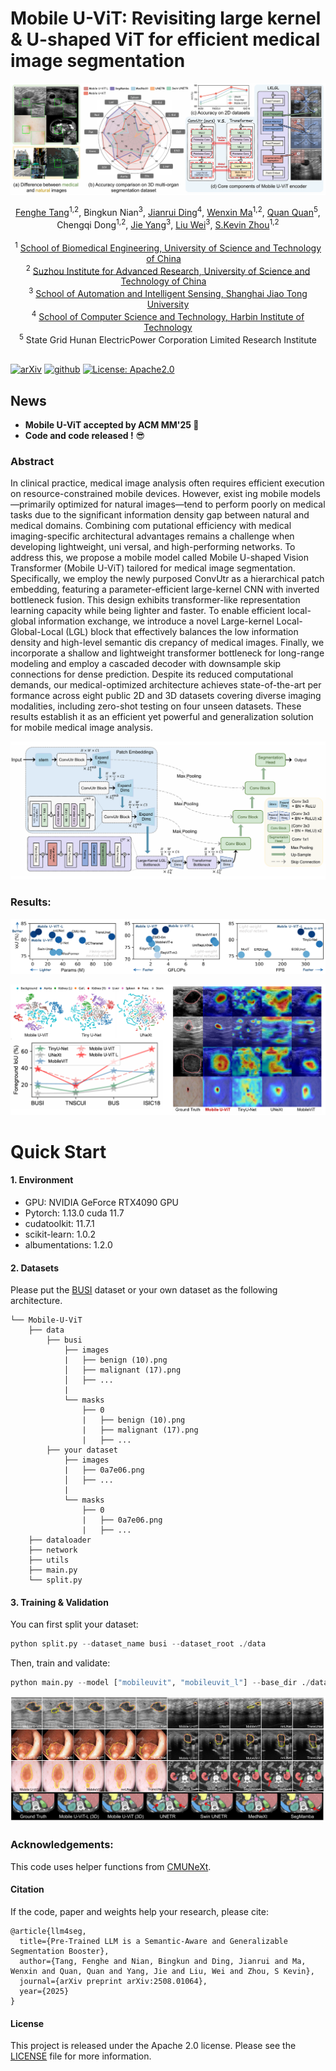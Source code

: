 # Mobile U-ViT: Revisiting large kernel \& U-shaped ViT for efficient medical image segmentation

![Teaser](imgs/teaser.jpg)



<div align="center">
    <span class="author-block">
    <a href="https://scholar.google.com/citations?user=x1pODsMAAAAJ&hl=en" target="_blank">Fenghe Tang</a><sup>1,2</sup>,</span>
    <span class="author-block">
    <a target="_blank">Bingkun Nian</a><sup>3</sup>,</span>
    <span class="author-block">
    <a href="https://scholar.google.com/citations?user=4TsvOR8AAAAJ&hl=en" target="_blank">Jianrui Ding</a><sup>4</sup>,</span>
    <span class="author-block">
    <a href="https://scholar.google.com/citations?user=r0-tZ8cAAAAJ&hl=en" target="_blank">Wenxin Ma</a><sup>1,2</sup>,</span>
    <span class="author-block">
    <a href="https://scholar.google.com/citations?user=mlTXS0YAAAAJ&hl=en" target="_blank">Quan Quan</a><sup>5</sup>,</span>
    <br>
    <span class="author-block">
    <a target="_blank">Chengqi Dong</a><sup>1,2</sup>,</span>
    <span class="author-block">
    <a href="https://scholar.google.com/citations?user=tmx7tu8AAAAJ&hl=en" target="_blank">Jie Yang</a><sup>3</sup>,</span>
    <span class="author-block">
    <a href="https://scholar.google.com/citations?user=Vbb5EGIAAAAJ&hl=en" target="_blank"> Liu Wei</a><sup>3</sup>,</span>
    <span class="author-block">
    <a href="https://scholar.google.com/citations?user=8eNm2GMAAAAJ&hl=en" target="_blank">S.Kevin Zhou</a><sup>1,2</sup>
    </span>
</div>
<br>


<div align="center">
    <sup>1</sup>
    <a href='https://en.ustc.edu.cn/' target='_blank'>School of Biomedical Engineering, University of Science and Technology of China</a>&emsp;
    <br>
    <sup>2</sup> <a href='http://english.ict.cas.cn/' target='_blank'>Suzhou Institute for Advanced Research, University of Science and Technology of China</a>&emsp;
    <br>
    <sup>3</sup> <a href='http://www.pami.sjtu.edu.cn/En/Home' target='_blank'>School of Automation and Intelligent Sensing, Shanghai Jiao Tong University</a>
    <br>
    <sup>4</sup> <a href='https://en.hit.edu.cn/' target='_blank'>School of Computer Science and Technology, Harbin Institute of Technology</a>
    <br>
    <sup>5</sup> <a>State Grid Hunan ElectricPower Corporation Limited Research Institute</a>
</div>
<br>

   [![arXiv](https://img.shields.io/badge/arxiv-2508.01064-b31b1b)](https://arxiv.org/pdf/2508.01064.pdf)   [![github](https://img.shields.io/badge/github-MobileUViT-black)](https://github.com/FengheTan9/Mobile-U-ViT)    <a href="####License"><img alt="License: Apache2.0" src="https://img.shields.io/badge/LICENSE-Apache%202.0-blue.svg"/></a>



## News

- **Mobile U-ViT accepted by ACM MM'25 🥰** 
- **Code and code released !** 😎

### Abstract

In clinical practice, medical image analysis often requires efficient execution on resource-constrained mobile devices. However, exist ing mobile models—primarily optimized for natural images—tend to perform poorly on medical tasks due to the significant information density gap between natural and medical domains. Combining com putational efficiency with medical imaging-specific architectural advantages remains a challenge when developing lightweight, uni versal, and high-performing networks. To address this, we propose a mobile model called Mobile U-shaped Vision Transformer (Mobile U-ViT) tailored for medical image segmentation. Specifically, we employ the newly purposed ConvUtr as a hierarchical patch embedding, featuring a parameter-efficient large-kernel CNN with inverted bottleneck fusion. This design exhibits transformer-like representation learning capacity while being lighter and faster. To enable efficient local-global information exchange, we introduce a novel Large-kernel Local-Global-Local (LGL) block that effectively balances the low information density and high-level semantic dis crepancy of medical images. Finally, we incorporate a shallow and lightweight transformer bottleneck for long-range modeling and employ a cascaded decoder with downsample skip connections for dense prediction. Despite its reduced computational demands, our medical-optimized architecture achieves state-of-the-art per formance across eight public 2D and 3D datasets covering diverse imaging modalities, including zero-shot testing on four unseen datasets. These results establish it as an efficient yet powerful and generalization solution for mobile medical image analysis.

![Teaser](imgs/network.jpg)

### Results:

![Teaser](imgs/compare.jpg)

![Teaser](imgs/analysis.jpg)

# Quick Start

#### 1. Environment

- GPU: NVIDIA GeForce RTX4090 GPU
- Pytorch: 1.13.0 cuda 11.7
- cudatoolkit: 11.7.1
- scikit-learn: 1.0.2
- albumentations: 1.2.0

#### 2. Datasets

Please put the [BUSI](https://www.kaggle.com/aryashah2k/breast-ultrasound-images-dataset) dataset or your own dataset as the following architecture. 
```
└── Mobile-U-ViT
    ├── data
        ├── busi
            ├── images
            |   ├── benign (10).png
            │   ├── malignant (17).png
            │   ├── ...
            |
            └── masks
                ├── 0
                |   ├── benign (10).png
                |   ├── malignant (17).png
                |   ├── ...
        ├── your dataset
            ├── images
            |   ├── 0a7e06.png
            │   ├── ...
            |
            └── masks
                ├── 0
                |   ├── 0a7e06.png
                |   ├── ...
    ├── dataloader
    ├── network
    ├── utils
    ├── main.py
    └── split.py
```
#### 3. Training & Validation

You can first split your dataset:

```python
python split.py --dataset_name busi --dataset_root ./data
```

Then, train and validate:

```python
python main.py --model ["mobileuvit", "mobileuvit_l"] --base_dir ./data/busi --train_file_dir busi_train.txt --val_file_dir busi_val.txt
```

![Teaser](imgs/result.jpg)

### Acknowledgements:

This code uses helper functions from [CMUNeXt](https://github.com/FengheTan9/CMUNeXt).

#### Citation

If the code, paper and weights help your research, please cite:

```
@article{llm4seg,
  title={Pre-Trained LLM is a Semantic-Aware and Generalizable Segmentation Booster},
  author={Tang, Fenghe and Nian, Bingkun and Ding, Jianrui and Ma, Wenxin and Quan, Quan and Yang, Jie and Liu, Wei and Zhou, S Kevin},
  journal={arXiv preprint arXiv:2508.01064},
  year={2025}
}
```

#### License

This project is released under the Apache 2.0 license. Please see the [LICENSE](LICENSE) file for more information.

